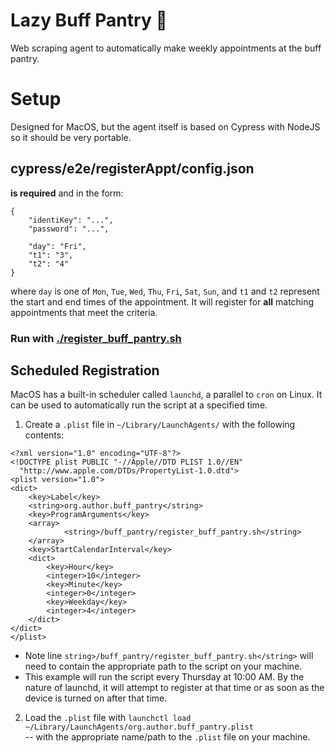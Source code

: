 # Lazy Buff Pantry 💪

Web scraping agent to automatically make weekly appointments
at the buff pantry.

# Setup

Designed for MacOS, but the agent itself is based on Cypress
with NodeJS so it should be very portable.

## cypress/e2e/registerAppt/config.json
**is required** and in the form:
```
{
    "identiKey": "...",
    "password": "...",

    "day": "Fri",
    "t1": "3",
    "t2": "4"
}
```
where `day` is one of `Mon`, `Tue`, `Wed`, `Thu`, `Fri`, `Sat`, `Sun`,
and `t1` and `t2` represent the start and end times of the appointment.
It will register for **all** matching appointments that meet the criteria.

### Run with [./register_buff_pantry.sh](./register_buff_pantry.sh) 

## Scheduled Registration

MacOS has a built-in scheduler called `launchd`, a parallel to `cron` on Linux.
It can be used to automatically run the script at a specified time.
1. Create a `.plist` file in `~/Library/LaunchAgents/` with the following contents:
```
<?xml version="1.0" encoding="UTF-8"?>
<!DOCTYPE plist PUBLIC "-//Apple//DTD PLIST 1.0//EN"
  "http://www.apple.com/DTDs/PropertyList-1.0.dtd">
<plist version="1.0">
<dict>
    <key>Label</key>
    <string>org.author.buff_pantry</string>
    <key>ProgramArguments</key>
    <array>
            <string>/buff_pantry/register_buff_pantry.sh</string>
    </array>
    <key>StartCalendarInterval</key>
    <dict>
        <key>Hour</key>
        <integer>10</integer>
        <key>Minute</key>
        <integer>0</integer>
        <key>Weekday</key>
        <integer>4</integer>
    </dict>
</dict>
</plist>
```

- Note line `string>/buff_pantry/register_buff_pantry.sh</string>` will
need to contain the appropriate path to the script on your machine.
- This example will run the script every Thursday at 10:00 AM. By the nature
of launchd, it will attempt to register at that time or as soon as
the device is turned on after that time.

2. Load the `.plist` file with `launchctl load ~/Library/LaunchAgents/org.author.buff_pantry.plist`  
-- with the appropriate name/path to the `.plist` file on your machine.
